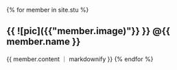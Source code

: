 {% for member in site.stu %}
  <h2> {{ ![pic]({{"member.image)"}} }} @{{ member.name }}</h2>
   {{ member.content ｜ markdownify }} 
{% endfor %}
